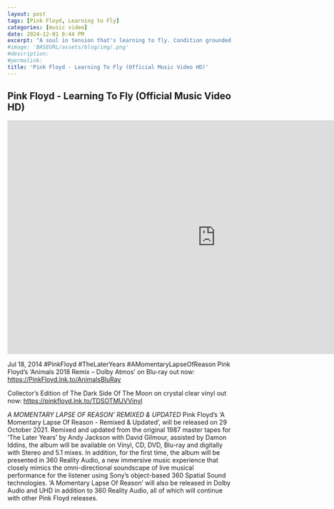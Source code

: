 ```yaml
---
layout: post
tags: [Pink Floyd, Learning to Fly]
categories: [music video]
date: 2024-12-01 8:44 PM
excerpt: "A soul in tension that's learning to fly. Condition grounded, but determined to try"
#image: 'BASEURL/assets/blog/img/.png'
#description:
#permalink:
title: 'Pink Floyd - Learning To Fly (Official Music Video HD)'
---
```



## Pink Floyd - Learning To Fly (Official Music Video HD)

<iframe width="932" height="524" src="https://www.youtube.com/embed/nVhNCTH8pDs" title="Pink Floyd - Learning To Fly (Official Music Video HD)" frameborder="0" allow="accelerometer; autoplay; clipboard-write; encrypted-media; gyroscope; picture-in-picture; web-share" referrerpolicy="strict-origin-when-cross-origin" allowfullscreen></iframe>

Jul 18, 2014  #PinkFloyd #TheLaterYears #AMomentaryLapseOfReason
Pink Floyd’s ‘Animals 2018 Remix – Dolby Atmos’ on Blu-ray out now: https://PinkFloyd.lnk.to/AnimalsBluRay

Collector’s Edition of The Dark Side Of The Moon on crystal clear vinyl out now: https://pinkfloyd.lnk.to/TDSOTMUVVinyl 

*A MOMENTARY LAPSE OF REASON’ REMIXED & UPDATED*
Pink Floyd’s ‘A Momentary Lapse Of Reason - Remixed & Updated’, will be released on 29 October 2021. Remixed and updated from the original 1987 master tapes for ‘The Later Years’ by Andy Jackson with David Gilmour, assisted by Damon Iddins, the album will be available on Vinyl, CD, DVD, Blu-ray and digitally with Stereo and 5.1 mixes. In addition, for the first time, the album will be presented in 360 Reality Audio, a new immersive music experience that closely mimics the omni-directional soundscape of live musical performance for the listener using Sony’s object-based 360 Spatial Sound technologies. ‘A Momentary Lapse Of Reason’ will also be released in Dolby Audio and UHD in addition to 360 Reality Audio, all of which will continue with other Pink Floyd releases.